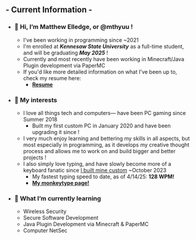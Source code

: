 ## - Current Information -

- ### 👋 **Hi, I’m Matthew Elledge, or @mthyuu !**
  - I've been working in programming since ~2021
  - I'm enrolled at **_Kennesaw State University_** as a full-time student, and will be graduating **_May 2025_** !
  - Currently and most recently have been working in Minecraft/Java Plugin development via PaperMC
  - If you'd like more detailed information on what I've been up to, check my resume here:
    - __[Resume](https://github.com/mthyuu/aboutMe/blob/main/Matthew_Elledge_Resume2024.md)__
    
- ### 👀 **My interests**
  - I love all things tech and computers— have been PC gaming since Summer 2018
      - Built my first custom PC in January 2020 and have been upgrading it since ! 
  - I very much enjoy learning and bettering my skills in all aspects, but most especially in programming, as it develops my creative thought process and allows me to work on and build bigger and better projects !
  - I also simply love typing, and have slowly become more of a keyboard fanatic since [I built mine custom]() ~October 2023
      - My fastest typing speed to date, as of 4/14/25: __128 WPM!__
      - __[My monkeytype page!]()__
    
- ### 🌱 **What I’m currently learning**
    - Wireless Security
    - Secure Software Development
    - Java Plugin Development via Minecraft & PaperMC
    - Computer NetSec
